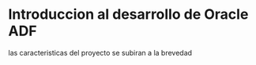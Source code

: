 # Introduccion al desarrollo de Oracle ADF


las caracteristicas del proyecto se subiran a la brevedad
